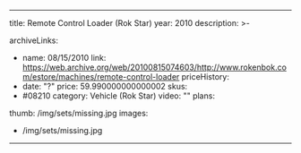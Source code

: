 
---
title: Remote Control Loader (Rok Star)
year: 2010
description: >-
  
archiveLinks:
  - name: 08/15/2010
    link: https://web.archive.org/web/20100815074603/http://www.rokenbok.com/estore/machines/remote-control-loader
priceHistory:
  - date: "?"
    price: 59.990000000000002
skus:
  - #08210
category: Vehicle (Rok Star)
video: ""
plans:

thumb: /img/sets/missing.jpg
images:
  -  /img/sets/missing.jpg
---
